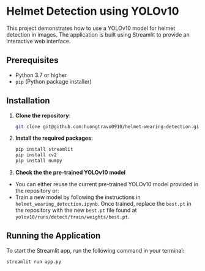 # Helmet Detection using YOLOv10

This project demonstrates how to use a YOLOv10 model for helmet detection in images. The application is built using Streamlit to provide an interactive web interface.

## Prerequisites

- Python 3.7 or higher
- `pip` (Python package installer)


## Installation

1. **Clone the repository**:
    ```bash
    git clone git@github.com:huongtravo0910/helmet-wearing-detection.git
    ```

2. **Install the required packages**:
    ```bash
    pip install streamlit
    pip install cv2
    pip install numpy
    ```

3. **Check the the pre-trained YOLOv10 model** 
 - You can either reuse the current pre-trained YOLOv10 model provided in the repository or:
 - Train a new model by following the instructions in `helmet_wearing_detection.ipynb`. Once trained, replace the `best.pt` in the repository with the new `best.pt` file found at `yolov10/runs/detect/train/weights/best.pt`.


## Running the Application

To start the Streamlit app, run the following command in your terminal:
```bash
streamlit run app.py
